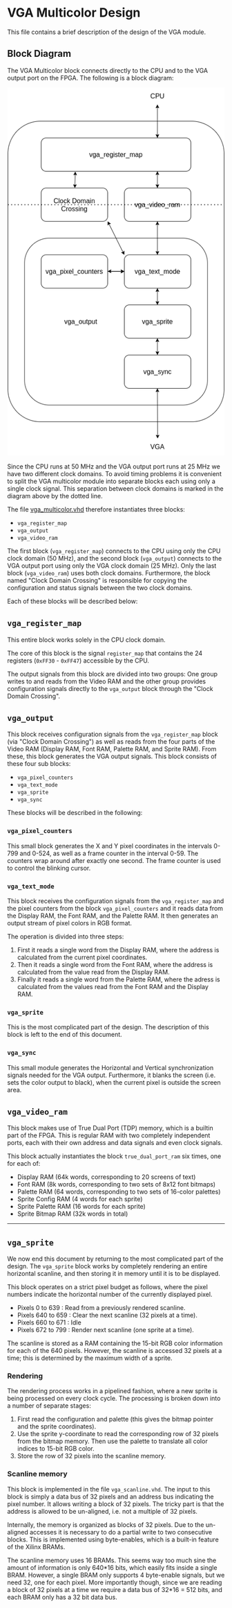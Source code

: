 # VGA Multicolor Design

This file contains a brief description of the design of the VGA
module.

## Block Diagram

The VGA Multicolor block connects directly to the CPU and to the VGA output
port on the FPGA. The following is a block diagram:

![Block diagram](../../doc/VGA_Design.png "Block diagram")

Since the CPU runs at 50 MHz and the VGA output port runs at 25 MHz we have two
different clock domains. To avoid timing problems it is convenient to split the
VGA multicolor module into separate blocks each using only a single clock
signal. This separation between clock domains is marked in the diagram above by
the dotted line.

The file [vga_multicolor.vhd](vga_multicolor.vhd) therefore instantiates three
blocks:
* `vga_register_map`
* `vga_output`
* `vga_video_ram`

The first block (`vga_register_map`) connects to the CPU using only the CPU
clock domain (50 MHz), and the second block (`vga_output`) connects to the VGA
output port using only the VGA clock domain (25 MHz). Only the last block
(`vga_video_ram`) uses both clock domains. Furthermore, the block named "Clock
Domain Crossing" is responsible for copying the configuration and status
signals between the two clock domains.

Each of these blocks will be described below:

## `vga_register_map`
This entire block works solely in the CPU clock domain.

The core of this block is the signal `register_map` that contains the 24
registers (`0xFF30` - `0xFF47`) accessible by the CPU.

The output signals from this block are divided into two groups: One group
writes to and reads from the Video RAM and the other group provides
configuration signals directly to the `vga_output` block through the "Clock
Domain Crossing".

## `vga_output`
This block receives configuration signals from the `vga_register_map` block
(via "Clock Domain Crossing") as well as reads from the four parts of the Video
RAM (Display RAM, Font RAM, Palette RAM, and Sprite RAM). From these, this
block generates the VGA output signals.  This block consists of these four sub
blocks:
* `vga_pixel_counters`
* `vga_text_mode`
* `vga_sprite`
* `vga_sync`

These blocks will be described in the following:

### `vga_pixel_counters`
This small block generates the X and Y pixel coordinates in the intervals 0-799
and 0-524, as well as a frame counter in the interval 0-59. The counters wrap
around after exactly one second. The frame counter is used to control the
blinking cursor.

### `vga_text_mode`
This block receives the configuration signals from the `vga_register_map` and
the pixel counters from the block `vga_pixel_counters` and it reads data from
the Display RAM, the Font RAM, and the Palette RAM. It then generates an output
stream of pixel colors in RGB format.

The operation is divided into three steps:
1.  First it reads a single word from the Display RAM, where the address is
calculated from the current pixel coordinates.
2. Then it reads a single word from the Font RAM, where the address is calculated
from the value read from the Display RAM.
3. Finally it reads a single word from the Palette RAM, where the adress is
calculated from the values read from the Font RAM and the Display RAM.

### `vga_sprite`
This is the most complicated part of the design. The description of this block
is left to the end of this document.

### `vga_sync`
This small module generates the Horizontal and Vertical synchronization signals
needed for the VGA output. Furthermore, it blanks the screen (i.e. sets the
color output to black), when the current pixel is outside the screen area.

## `vga_video_ram`
This block makes use of True Dual Port (TDP) memory, which is a builtin part of
the FPGA. This is regular RAM with two completely independent ports, each with
their own address and data signals and even clock signals.

This block actually instantiates the block `true_dual_port_ram` six times,
one for each of:
* Display RAM  (64k words, corresponding to 20 screens of text)
* Font RAM     (8k words, corresponding to two sets of 8x12 font bitmaps)
* Palette RAM  (64 words, corresponding to two sets of 16-color palettes)
* Sprite Config RAM (4 words for each sprite)
* Sprite Palette RAM (16 words for each sprite)
* Sprite Bitmap RAM (32k words in total)

----------------------------------------------------------

## `vga_sprite`
We now end this document by returning to the most complicated part of the
design.  The `vga_sprite` block works by completely rendering an entire
horizontal scanline, and then storing it in memory until it is to be displayed.

This block operates on a strict pixel budget as follows, where the pixel
numbers indicate the horizontal number of the currently displayed pixel.
* Pixels 0 to 639 : Read from a previously rendered scanline.
* Pixels 640 to 659 : Clear the next scanline (32 pixels at a time).
* Pixels 660 to 671 : Idle
* Pixels 672 to 799 : Render next scanline (one sprite at a time).

The scanline is stored as a RAM containing the 15-bit RGB color information
for each of the 640 pixels. However, the scanline is accessed 32 pixels at a
time; this is determined by the maximum width of a sprite.

### Rendering
The rendering process works in a pipelined fashion, where a new sprite is being
processed on every clock cycle. The processing is broken down into a number of
separate stages:
1. First read the configuration and palette (this gives the bitmap pointer and
   the sprite coordinates).
2. Use the sprite y-coordinate to read the corresponding row of 32 pixels from
   the bitmap memory. Then use the palette to translate all color indices to
   15-bit RGB color.
3. Store the row of 32 pixels into the scanline memory.

### Scanline memory
This block is implemented in the file `vga_scanline.vhd`.  The input to this
block is simply a data bus of 32 pixels and an address bus indicating the pixel
number. It allows writing a block of 32 pixels.  The tricky part is that the
address is allowed to be un-aligned, i.e.  not a multiple of 32 pixels.

Internally, the memory is organized as blocks of 32 pixels. Due to the
un-aligned accesses it is necessary to do a partial write to two consecutive
blocks. This is implemented using byte-enables, which is a built-in feature of
the Xilinx BRAMs.

The scanline memory uses 16 BRAMs. This seems way too much sine the amount of
information is only 640\*16 bits, which easily fits inside a single BRAM.
However, a single BRAM only supports 4 byte-enable signals, but we need 32, one
for each pixel.  More importantly though, since we are reading a block of 32
pixels at a time we require a data bus of 32\*16 = 512 bits, and each BRAM
only has a 32 bit data bus.

